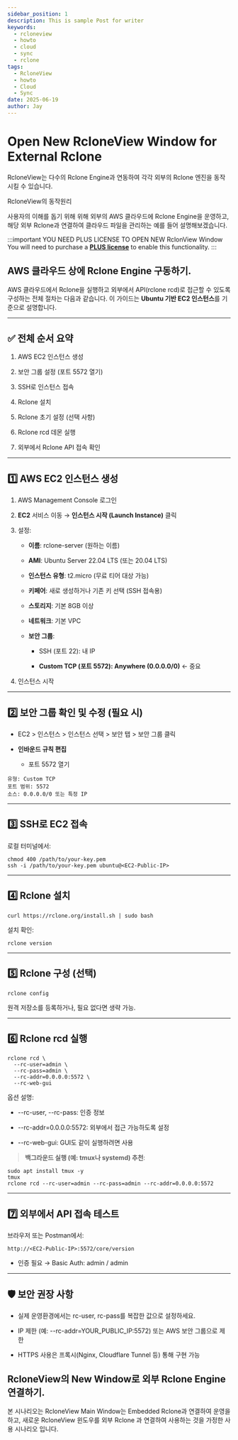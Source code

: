 ```yaml
---
sidebar_position: 1
description: This is sample Post for writer
keywords:
  - rcloneview
  - howto
  - cloud
  - sync
  - rclone
tags:
  - RcloneView
  - howto
  - Cloud
  - Sync
date: 2025-06-19
author: Jay
---
```

# Open New RcloneView Window for External Rclone

RcloneView는 다수의 Rclone Engine과 연동하여 각각 외부의 Rclone 엔진을 동작시킬 수 있습니다. 

RcloneView의 동작원리


사용자의 이해를 돕기 위해 위해 외부의 AWS 클라우드에 Rclone Engine을 운영하고, 해당 외부 Rclone과 연결하여 클라우드 파일을 관리하는 예를 들어 설명해보겠습니다.

:::important YOU NEED PLUS LICENSE TO OPEN NEW RclonView Window
You will need to purchase a [**PLUS license**](https://rcloneview.com/src/pricing.html) to enable this functionality.
:::

## AWS 클라우드 상에 Rclone Engine 구동하기.

AWS 클라우드에서 Rclone을 실행하고 외부에서 API(rclone rcd)로 접근할 수 있도록 구성하는 전체 절차는 다음과 같습니다. 이 가이드는 **Ubuntu 기반 EC2 인스턴스**를 기준으로 설명합니다.

---

## **✅ 전체 순서 요약**

1. AWS EC2 인스턴스 생성
    
2. 보안 그룹 설정 (포트 5572 열기)
    
3. SSH로 인스턴스 접속
    
4. Rclone 설치
    
5. Rclone 초기 설정 (선택 사항)
    
6. Rclone rcd 데몬 실행
    
7. 외부에서 Rclone API 접속 확인
    

---

## **1️⃣ AWS EC2 인스턴스 생성**

1. AWS Management Console 로그인
    
2. **EC2** 서비스 이동 → **인스턴스 시작 (Launch Instance)** 클릭
    
3. 설정:
    
    - **이름**: rclone-server (원하는 이름)
        
    - **AMI**: Ubuntu Server 22.04 LTS (또는 20.04 LTS)
        
    - **인스턴스 유형**: t2.micro (무료 티어 대상 가능)
        
    - **키페어**: 새로 생성하거나 기존 키 선택 (SSH 접속용)
        
    - **스토리지**: 기본 8GB 이상
        
    - **네트워크**: 기본 VPC
        
    - **보안 그룹**:
        
        - SSH (포트 22): 내 IP
            
        - **Custom TCP (포트 5572): Anywhere (0.0.0.0/0)** ← 중요
            
        
    
4. 인스턴스 시작
    

---

## **2️⃣ 보안 그룹 확인 및 수정 (필요 시)**

- EC2 > 인스턴스 > 인스턴스 선택 > 보안 탭 > 보안 그룹 클릭
    
- **인바운드 규칙 편집**
    
    - 포트 5572 열기
        
    

```
유형: Custom TCP
포트 범위: 5572
소스: 0.0.0.0/0 또는 특정 IP
```

  

---

## **3️⃣ SSH로 EC2 접속**

  

로컬 터미널에서:

```
chmod 400 /path/to/your-key.pem
ssh -i /path/to/your-key.pem ubuntu@<EC2-Public-IP>
```

---

## **4️⃣ Rclone 설치**

```
curl https://rclone.org/install.sh | sudo bash
```

설치 확인:

```
rclone version
```

---

## **5️⃣ Rclone 구성 (선택)**

```
rclone config
```

원격 저장소를 등록하거나, 필요 없다면 생략 가능.

---

## **6️⃣ Rclone rcd 실행**

```
rclone rcd \
  --rc-user=admin \
  --rc-pass=admin \
  --rc-addr=0.0.0.0:5572 \
  --rc-web-gui
```

옵션 설명:

- --rc-user, --rc-pass: 인증 정보
    
- --rc-addr=0.0.0.0:5572: 외부에서 접근 가능하도록 설정
    
- --rc-web-gui: GUI도 같이 실행하려면 사용
    

  

> **백그라운드 실행 (예: tmux나 systemd) 추천**:

```
sudo apt install tmux -y
tmux
rclone rcd --rc-user=admin --rc-pass=admin --rc-addr=0.0.0.0:5572
```

---

## **7️⃣ 외부에서 API 접속 테스트**

  

브라우저 또는 Postman에서:

```
http://<EC2-Public-IP>:5572/core/version
```

- 인증 필요 → Basic Auth: admin / admin
    

---

## **🛡️ 보안 권장 사항**

- 실제 운영환경에서는 rc-user, rc-pass를 복잡한 값으로 설정하세요.
    
- IP 제한 (예: --rc-addr=YOUR_PUBLIC_IP:5572) 또는 AWS 보안 그룹으로 제한
    
- HTTPS 사용은 프록시(Nginx, Cloudflare Tunnel 등) 통해 구현 가능
    





## RcloneView의 New Window로 외부 Rclone Engine 연결하기.

본 시나리오는 RcloneView Main Window는 Embedded Rclone과 연결하여 운영을 하고, 새로운 RcloneView 윈도우를 외부 Rclone 과 연결하여 사용하는 것을 가정한 사용 시나리오 입니다. 


